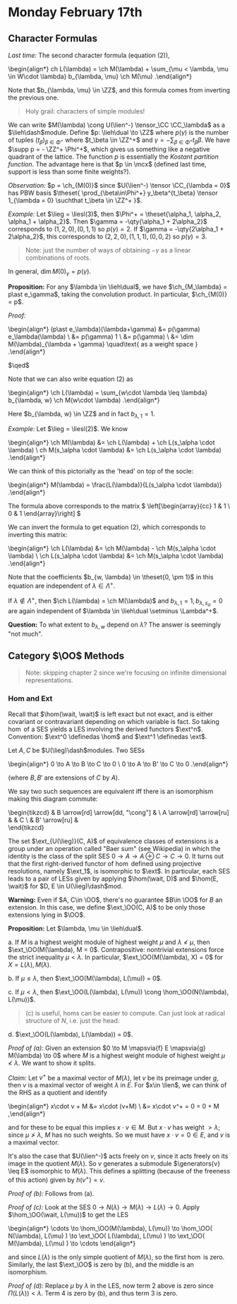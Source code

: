# Monday February 17th

## Character Formulas

*Last time:*
The second character formula (equation (2)),

\begin{align*}
ch L(\lambda) =  \ch M(\lambda) + \sum_{\mu < \lambda, \mu \in W\cdot \lambda} b_{\lambda, \mu} \ch M(\mu)
.\end{align*}

Note that $b_{\lambda, \mu} \in \ZZ$, and this formula comes from inverting the previous one.

> Holy grail: characters of simple modules!

We can write $M(\lambda) \cong U(\lien^-) \tensor_\CC \CC_\lambda$ as a $\lieh\dash$module.
Define $p: \lieh\dual \to \ZZ$ where $p(\gamma)$ is the number of tuples $(t_\beta)_{\beta\in\Phi^+}$ where $t_\beta \in \ZZ^+$ and $\gamma = - \sum_{\beta \in \Phi^+} t_\beta \beta$.
We have $\supp p = - \ZZ^+ \Phi^+$, which gives us something like a negative quadrant of the lattice.
The function $p$ is essentially the *Kostant partition function*. 
The advantage here is that $p \in \mcx$ (defined last time, support is less than some finite weights?).

*Observation:*
$p = \ch_{M(0)}$ since $U(\lien^-) \tensor \CC_{\lambda = 0}$ has PBW basis $\theset{ \prod_{\beta\in\Phi^+} y_\beta^{t_\beta} \tensor 1_{\lambda = 0} \suchthat t_\beta \in \ZZ^+  }$.


*Example:* 
Let $\lieg = \liesl(3)$, then $\Phi^+ = \theset{\alpha_1, \alpha_2, \alpha_1 + \alpha_2}$.
Then $\gamma = -\qty{\alpha_1 + 2\alpha_2}$ corresponds to $(1,2,0), (0,1,1)$ so $p(\gamma) = 2$.
If $\gamma = -\qty{2\alpha_1 + 2\alpha_2}$, this corresponds to $(2,2,0), (1,1,1), (0,0,2)$ so $p(\gamma) = 3$.

> Note: just the number of ways of obtaining $-\gamma$ as a linear combinations of roots.

In general, $\dim M(0)_\gamma = p(\gamma)$.

**Proposition:**
For any $\lambda \in \lieh\dual$, we have $\ch_{M_\lambda} = p\ast e_\gamma$, taking the convolution product.
In particular, $\ch_{M(0)} = p$.

*Proof:*

\begin{align*}
(p\ast e_\lambda)(\lambda+\gamma) 
&= p(\gamma) e_\lambda(\lambda) \\
&= p(\gamma) 1 \\ 
&= p(\gamma) \\
&= \dim M(\lambda)_{\lambda + \gamma} \quad\text{ as a weight space }
.\end{align*}

$\qed$

Note that we can also write equation (2) as

\begin{align*}
\ch L(\lambda) = \sum_{w\cdot \lambda \leq \lambda} b_{\lambda, w} \ch M(w\cdot \lambda)
.\end{align*}

Here $b_{\lambda, w} \in \ZZ$ and in fact $b_{\lambda, 1} = 1$.

*Example:*
Let $\lieg = \liesl(2)$.
We know

\begin{align*}
\ch M(\lambda) &= \ch L(\lambda) + \ch L(s_\alpha \cdot \lambda) \\
ch M(s_\alpha \cdot \lambda) &= \ch L(s_\alpha \cdot \lambda)
.\end{align*}

We can think of this pictorially as the 'head' on top of the socle:

\begin{align*}
M(\lambda) = \frac{L(\lambda)}{L(s_\alpha \cdot \lambda)}
.\end{align*}

The formula above corresponds to the matrix
$
\left[\begin{array}{cc} 1 & 1 \\ 0 & 1 \end{array}\right]
$

We can invert the formula to get equation (2), which corresponds to inverting this matrix:

\begin{align*}
\ch L(\lambda) &= \ch M(\lambda) - \ch M(s_\alpha \cdot \lambda) \\
\ch L(s_\alpha \cdot \lambda) &= \ch M(s_\alpha \cdot \lambda)
.\end{align*}

Note that the coefficients $b_{w, \lambda} \in \theset{0, \pm 1}$ in this equation are independent of $\lambda \in \Lambda^+$.

If $\lambda \not\in\Lambda^+$, then $\ch L(\lambda) = \ch M(\lambda)$ and $b_{\lambda, 1} = 1, b_{\lambda, s_\alpha} = 0$ are again independent of $\lambda \in \lieh\dual \setminus \Lambda^+$.

**Question:**
To what extent to $b_{\lambda, w}$ depend on $\lambda$?
The answer is seemingly "not much".

## Category $\OO$ Methods

> Note: skipping chapter 2 since we're focusing on infinite dimensional representations.

### Hom and Ext

Recall that $\hom(\wait, \wait)$ is left exact but not exact, and is either covariant or contravariant depending on which variable is fact.
So taking $\hom$ of a SES yields a LES involving the derived functors $\ext^n$.
Convention: $\ext^0 \definedas \hom$ and $\ext^1 \definedas \ext$.

Let $A, C$ be $U(\lieg)\dash$modules.
Two SESs

\begin{align*}
0 \to A \to B \to C \to 0 \\
0 \to A \to B' \to C \to 0 
.\end{align*}

(where $B, B'$ are extensions of $C$ by $A$).

We say two such sequences are equivalent iff there is an isomorphism making this diagram commute:

\begin{tikzcd}
                        & B \arrow[rd] \arrow[dd, "\cong"] &   \\
A \arrow[rd] \arrow[ru] &                                  & C \\
                        & B' \arrow[ru]                    &  
\end{tikzcd}

The set $\ext_{U(\lieg)}(C, A)$ of equivalence classes of extensions is a group under an operation called "Baer sum" (see Wikipedia) in which the identity is the class of the split SES $0 \to A \to A\oplus C \to C \to 0$.
It turns out that the first right-derived functor of $\hom$ defined using projective resolutions, namely $\ext_1$, is isomorphic to $\ext$.
In particular, each SES leads to a pair of LESs given by applying $\hom(\wait, D)$ and $\hom(E, \wait)$ for $D, E \in U(\lieg)\dash$mod.

**Warning:**
Even if $A, C\in \OO$, there's no guarantee $B\in \OO$ for $B$ an extension.
In this case, we define $\ext_\OO(C, A)$ to be only those extensions lying in $\OO$.

**Proposition:**
Let $\lambda, \mu \in \lieh\dual$.

a. If $M$ is a highest weight module of highest weight $\mu$ and $\lambda \not< \mu$, then $\ext_\OO(M(\lambda), M = 0$. 
  Contrapositive: nontrivial extensions force the strict inequality $\mu < \lambda$.
  In particular, $\ext_\OO(M(\lambda), X) = 0$ for $X = L(\lambda), M(\lambda)$.

b. If $\mu \leq \lambda$, then $\ext_\OO(M(\lambda), L(\mu)) = 0$.

c. If $\mu < \lambda$, then $\ext_\OO(L(\lambda), L(\mu)) \cong \hom_\OO(N(\lambda), L(\mu))$.

  > (c) is useful, homs can be easier to compute. Can just look at radical structure of $N$, i.e. just the head.

d. $\ext_\OO(L(\lambda), L(\lambda)) = 0$.

*Proof of (a):*
Given an extension $0 \to M \mapsvia{f} E \mapsvia{g} M(\lambda) \to 0$ where $M$ is a highest weight module of highest weight $\mu \not< \lambda$. 
We want to show it splits.

*Claim:*
Let $v^+$ be a maximal vector of $M(\lambda)$, let $v$ be its preimage under $g$, then $v$ is a maximal vector of weight $\lambda$ in $E$.
For $x\in \lien$, we can think of the RHS as a quotient and identify

\begin{align*}
x\cdot v + M 
&= x\cdot (v+M) \\
&= x\cdot v^+ = 0 = 0 + M
,\end{align*}

and for these to be equal this implies $x\cdot v \in M$.
But $x\cdot v$ has weight $> \lambda$; since $\mu \not> \lambda$, $M$ has no such weights.
So we must have $x\cdot v = 0\in E$, and $v$ is a maximal vector.

It's also the case that $U(\lien^-)$ acts freely on $v$, since it acts freely on its image in the quotient $M(\lambda)$.
So $v$ generates a submodule $\generators{v} \leq E$ isomorphic to $M(\lambda)$.
This defines a splitting (because of the freeness of this action) given by $h(v^+) = v$.


*Proof of (b):*
Follows from (a).

*Proof of (c):*
Look at the SES $0\to N(\lambda) \to M(\lambda) \to L(\lambda) \to 0$.
Apply $\hom_\OO(\wait, L(\mu))$ to get the LES

\begin{align*}
\cdots \to \hom_\OO(M(\lambda), L(\mu)) \to \hom_\OO( N(\lambda), L(\mu)  ) \to \ext_\OO( L(\lambda), L(\mu)  ) \to \ext_\OO( M(\lambda), L(\mu)  ) \to \cdots
\end{align*}

and since $L(\lambda)$ is the only simple quotient of $M(\lambda)$, so the first $\hom$ is zero.
Similarly, the last $\ext_\OO$ is zero by (b), and the middle is an isomorphism.

*Proof of (d):*
Replace $\mu$ by $\lambda$ in the LES, now term 2 above is zero since $\Pi(L(\lambda)) < \lambda$.
Term 4 is zero by (b), and thus term 3 is zero.
